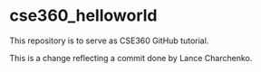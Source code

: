 # cse360_helloworld
This repository is to serve as CSE360 GitHub tutorial.

This is a change reflecting a commit done by Lance Charchenko.
